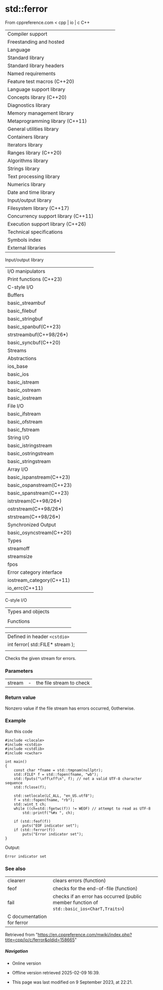 # std::ferror

From cppreference.com
< cpp‎ | io‎ | c
C++

|  |  |  |  |  |
| --- | --- | --- | --- | --- |
| Compiler support | | | | |
| Freestanding and hosted | | | | |
| Language | | | | |
| Standard library | | | | |
| Standard library headers | | | | |
| Named requirements | | | | |
| Feature test macros (C++20) | | | | |
| Language support library | | | | |
| Concepts library (C++20) | | | | |
| Diagnostics library | | | | |
| Memory management library | | | | |
| Metaprogramming library (C++11) | | | | |
| General utilities library | | | | |
| Containers library | | | | |
| Iterators library | | | | |
| Ranges library (C++20) | | | | |
| Algorithms library | | | | |
| Strings library | | | | |
| Text processing library | | | | |
| Numerics library | | | | |
| Date and time library | | | | |
| Input/output library | | | | |
| Filesystem library (C++17) | | | | |
| Concurrency support library (C++11) | | | | |
| Execution support library (C++26) | | | | |
| Technical specifications | | | | |
| Symbols index | | | | |
| External libraries | | | | |

Input/output library

|  |  |  |  |  |
| --- | --- | --- | --- | --- |
| I/O manipulators | | | | |
| Print functions (C++23) | | | | |
| C-style I/O | | | | |
| Buffers | | | | |
| basic_streambuf | | | | |
| basic_filebuf | | | | |
| basic_stringbuf | | | | |
| basic_spanbuf(C++23) | | | | |
| strstreambuf(C++98/26\*) | | | | |
| basic_syncbuf(C++20) | | | | |
| Streams | | | | |
| Abstractions | | | | |
| ios_base | | | | |
| basic_ios | | | | |
| basic_istream | | | | |
| basic_ostream | | | | |
| basic_iostream | | | | |
| File I/O | | | | |
| basic_ifstream | | | | |
| basic_ofstream | | | | |
| basic_fstream | | | | |
| String I/O | | | | |
| basic_istringstream | | | | |
| basic_ostringstream | | | | |
| basic_stringstream | | | | |
| Array I/O | | | | |
| basic_ispanstream(C++23) | | | | |
| basic_ospanstream(C++23) | | | | |
| basic_spanstream(C++23) | | | | |
| istrstream(C++98/26\*) | | | | |
| ostrstream(C++98/26\*) | | | | |
| strstream(C++98/26\*) | | | | |
| Synchronized Output | | | | |
| basic_osyncstream(C++20) | | | | |
| Types | | | | |
| streamoff | | | | |
| streamsize | | | | |
| fpos | | | | |
| Error category interface | | | | |
| iostream_category(C++11) | | | | |
| io_errc(C++11) | | | | |

C-style I/O

|  |  |  |  |  |
| --- | --- | --- | --- | --- |
| Types and objects | | | | |
| |  |  |  |  |  | | --- | --- | --- | --- | --- | | FILE | | | | | | fpos_t | | | | | |  | | | | | | |  |  |  |  |  | | --- | --- | --- | --- | --- | | stdinstdoutstderr | | | | | |
| Functions | | | | |
| |  |  |  |  |  | | --- | --- | --- | --- | --- | | File access | | | | | | |  |  |  |  |  | | --- | --- | --- | --- | --- | | fopen | | | | | | freopen | | | | | | fclose | | | | | | fflush | | | | | | |  |  |  |  |  | | --- | --- | --- | --- | --- | | fwide | | | | | | setbuf | | | | | | setvbuf | | | | | |  | | | | | | | Direct input/output | | | | | | |  |  |  |  |  | | --- | --- | --- | --- | --- | | fread | | | | | | |  |  |  |  |  | | --- | --- | --- | --- | --- | | fwrite | | | | | | | Unformatted input/output | | | | | | |  |  |  |  |  | | --- | --- | --- | --- | --- | | fgetcgetc | | | | | | fgets | | | | | | fputcputc | | | | | | fputs | | | | | | getchar | | | | | | gets(until C++14) | | | | | | putchar | | | | | | puts | | | | | | ungetc | | | | | | |  |  |  |  |  | | --- | --- | --- | --- | --- | | fgetwcgetwc | | | | | | fgetws | | | | | | fputwcputwc | | | | | | fputws | | | | | | getwchar | | | | | | putwchar | | | | | | ungetwc | | | | | |  | | | | | |  | | | | | | | Formatted input | | | | | | |  |  |  |  |  | | --- | --- | --- | --- | --- | | scanffscanfsscanf | | | | | | vscanfvfscanfvsscanf(C++11)(C++11)(C++11) | | | | | | |  |  |  |  |  | | --- | --- | --- | --- | --- | | wscanffwscanfswscanf | | | | | | vwscanfvfwscanfvswscanf(C++11)(C++11)(C++11) | | | | | | | |  |  |  |  |  | | --- | --- | --- | --- | --- | | Formatted output | | | | | | |  |  |  |  |  | | --- | --- | --- | --- | --- | | printffprintfsprintfsnprintf(C++11) | | | | | | vprintfvfprintfvsprintfvsnprintf(C++11) | | | | | | |  |  |  |  |  | | --- | --- | --- | --- | --- | | wprintffwprintfswprintf | | | | | | vwprintfvfwprintfvswprintf | | | | | | | File positioning | | | | | | ftell | | | | | | fgetpos | | | | | | fseek | | | | | | fsetpos | | | | | | rewind | | | | | | Error handling | | | | | | clearerr | | | | | | feof | | | | | | ****ferror**** | | | | | | perror | | | | | | Operations on files | | | | | | remove | | | | | | rename | | | | | | tmpfile | | | | | | tmpnam | | | | | |

|  |  |  |
| --- | --- | --- |
| Defined in header `<cstdio>` |  |  |
| int ferror( std::FILE\* stream ); |  |  |
|  |  |  |

Checks the given stream for errors.

### Parameters

|  |  |  |
| --- | --- | --- |
| stream | - | the file stream to check |

### Return value

Nonzero value if the file stream has errors occurred, ​0​ otherwise.

### Example

Run this code

```
#include <clocale>
#include <cstdio>
#include <cstdlib>
#include <cwchar>
 
int main()
{
    const char *fname = std::tmpnam(nullptr);
    std::FILE* f = std::fopen(fname, "wb");
    std::fputs("\xff\xff\n", f); // not a valid UTF-8 character sequence
    std::fclose(f);
 
    std::setlocale(LC_ALL, "en_US.utf8");
    f = std::fopen(fname, "rb");
    std::wint_t ch;
    while ((ch=std::fgetwc(f)) != WEOF) // attempt to read as UTF-8
        std::printf("%#x ", ch);
 
    if (std::feof(f))
        puts("EOF indicator set");
    if (std::ferror(f))
        puts("Error indicator set");
}

```

Output:

```
Error indicator set

```

### See also

|  |  |
| --- | --- |
| clearerr | clears errors   (function) |
| feof | checks for the end-of-file   (function) |
| fail | checks if an error has occurred   (public member function of `std::basic_ios<CharT,Traits>`) |
| C documentation for ferror | |

Retrieved from "<https://en.cppreference.com/mwiki/index.php?title=cpp/io/c/ferror&oldid=158665>"

##### Navigation

- Online version
- Offline version retrieved 2025-02-09 16:39.

- This page was last modified on 9 September 2023, at 22:21.